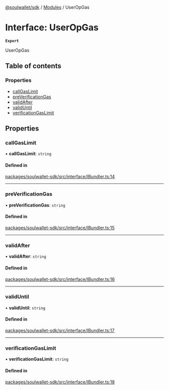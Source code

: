 [@soulwallet/sdk](../README.md) / [Modules](../modules.md) / UserOpGas

# Interface: UserOpGas

**`Export`**

UserOpGas

## Table of contents

### Properties

- [callGasLimit](UserOpGas.md#callgaslimit)
- [preVerificationGas](UserOpGas.md#preverificationgas)
- [validAfter](UserOpGas.md#validafter)
- [validUntil](UserOpGas.md#validuntil)
- [verificationGasLimit](UserOpGas.md#verificationgaslimit)

## Properties

### callGasLimit

• **callGasLimit**: `string`

#### Defined in

[packages/soulwallet-sdk/src/interface/IBundler.ts:14](https://github.com/SoulWallet/soulwalletlib/blob/1189b3a/packages/soulwallet-sdk/src/interface/IBundler.ts#L14)

___

### preVerificationGas

• **preVerificationGas**: `string`

#### Defined in

[packages/soulwallet-sdk/src/interface/IBundler.ts:15](https://github.com/SoulWallet/soulwalletlib/blob/1189b3a/packages/soulwallet-sdk/src/interface/IBundler.ts#L15)

___

### validAfter

• **validAfter**: `string`

#### Defined in

[packages/soulwallet-sdk/src/interface/IBundler.ts:16](https://github.com/SoulWallet/soulwalletlib/blob/1189b3a/packages/soulwallet-sdk/src/interface/IBundler.ts#L16)

___

### validUntil

• **validUntil**: `string`

#### Defined in

[packages/soulwallet-sdk/src/interface/IBundler.ts:17](https://github.com/SoulWallet/soulwalletlib/blob/1189b3a/packages/soulwallet-sdk/src/interface/IBundler.ts#L17)

___

### verificationGasLimit

• **verificationGasLimit**: `string`

#### Defined in

[packages/soulwallet-sdk/src/interface/IBundler.ts:18](https://github.com/SoulWallet/soulwalletlib/blob/1189b3a/packages/soulwallet-sdk/src/interface/IBundler.ts#L18)
